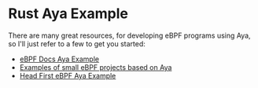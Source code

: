 # Rust Aya Example

There are many great resources, for developing eBPF programs using Aya, so I'll just refer to a few to get you started:

- [eBPF Docs Aya Example](https://aya-rs.dev/book/start/hello-xdp/)
- [Examples of small eBPF projects based on Aya](https://github.com/vadorovsky/aya-examples/tree/main)
- [Head First eBPF Aya Example](https://www.ebpf.top/en/post/ebpf_rust_aya/)
